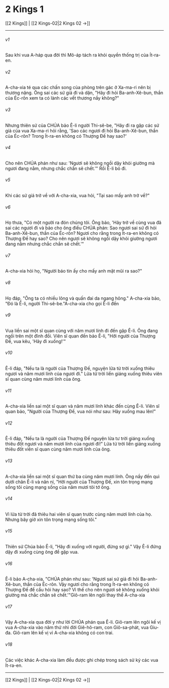 # 2 Kings 1

[[2 Kings]] | [[2 Kings-02|2 Kings 02 →]]
***



###### v1 
Sau khi vua A-háp qua đời thì Mô-áp tách ra khỏi quyền thống trị của Ít-ra-en. 

###### v2 
A-cha-xia té qua các chấn song của phòng trên gác ở Xa-ma-ri nên bị thương nặng. Ông sai các sứ giả đi và dặn, "Hãy đi hỏi Ba-anh-Xê-bun, thần của Éc-rôn xem ta có lành các vết thương nầy không?" 

###### v3 
Nhưng thiên sứ của CHÚA bảo Ê-li người Thi-sê-be, "Hãy đi ra gặp các sứ giả của vua Xa-ma-ri hỏi rằng, 'Sao các ngươi đi hỏi Ba-anh-Xê-bun, thần của Éc-rôn? Trong Ít-ra-en không có Thượng Đế hay sao?' 

###### v4 
Cho nên CHÚA phán như sau: 'Ngươi sẽ không ngồi dậy khỏi giường mà ngươi đang nằm, nhưng chắc chắn sẽ chết.'" Rồi Ê-li bỏ đi. 

###### v5 
Khi các sứ giả trở về với A-cha-xia, vua hỏi, "Tại sao mấy anh trở về?" 

###### v6 
Họ thưa, "Có một người ra đón chúng tôi. Ông bảo, 'Hãy trở về cùng vua đã sai các ngươi đi và bảo cho ông điều CHÚA phán: Sao ngươi sai sứ đi hỏi Ba-anh-Xê-bun, thần của Éc-rôn? Ngươi cho rằng trong Ít-ra-en không có Thượng Đế hay sao? Cho nên ngươi sẽ không ngồi dậy khỏi giường ngươi đang nằm nhưng chắc chắn sẽ chết.'" 

###### v7 
A-cha-xia hỏi họ, "Người báo tin ấy cho mấy anh mặt mũi ra sao?" 

###### v8 
Họ đáp, "Ông ta có nhiều lông và quấn đai da ngang hông." A-cha-xia bảo, "Đó là Ê-li, người Thi-sê-be."A-cha-xia cho gọi Ê-li đến 

###### v9 
Vua liền sai một sĩ quan cùng với năm mươi lính đi đến gặp Ê-li. Ông đang ngồi trên một đỉnh đồi. Viên sĩ quan đến bảo Ê-li, "Hỡi người của Thượng Đế, vua kêu, 'Hãy đi xuống!'" 

###### v10 
Ê-li đáp, "Nếu ta là người của Thượng Đế, nguyện lửa từ trời xuống thiêu ngươi và năm mươi lính của ngươi đi." Lửa từ trời liền giáng xuống thiêu viên sĩ quan cùng năm mươi lính của ông. 

###### v11 
A-cha-xia liền sai một sĩ quan và năm mươi lính khác đến cùng Ê-li. Viên sĩ quan bảo, "Người của Thượng Đế, vua nói như sau: Hãy xuống mau lên!" 

###### v12 
Ê-li đáp, "Nếu ta là người của Thượng Đế nguyện lửa tư trời giáng xuống thiêu đốt ngươi và năm mươi lính của ngươi đi!" Lửa từ trời liền giáng xuống thiêu đốt viên sĩ quan cùng năm mươi lính của ông. 

###### v13 
A-cha-xia liền sai một sĩ quan thứ ba cùng năm mươi lính. Ông nầy đến quì dưới chân Ê-li và năn nỉ, "Hỡi người của Thượng Đế, xin tôn trọng mạng sống tôi cùng mạng sống của năm mươi tôi tớ ông. 

###### v14 
Vì lửa từ trời đã thiêu hai viên sĩ quan trước cùng năm mươi lính của họ. Nhưng bây giờ xin tôn trọng mạng sống tôi." 

###### v15 
Thiên sứ Chúa bảo Ê-li, "Hãy đi xuống với người, đừng sợ gì." Vậy Ê-li đứng dậy đi xuống cùng ông để gặp vua. 

###### v16 
Ê-li bảo A-cha-xia, "CHÚA phán như sau: 'Ngươi sai sứ giả đi hỏi Ba-anh-Xê-bun, thần của Éc-rôn. Vậy ngươi cho rằng trong Ít-ra-en không có Thượng Đế để cầu hỏi hay sao? Vì thế cho nên ngươi sẽ không xuống khỏi giường mà chắc chắn sẽ chết.'"Giô-ram lên ngôi thay thế A-cha-xia 

###### v17 
Vậy A-cha-xia qua đời y như lời CHÚA phán qua Ê-li. Giô-ram lên ngôi kế vị vua A-cha-xia vào năm thứ nhì đời Giê-hô-ram, con Giô-sa-phát, vua Giu-đa. Giô-ram lên kế vị vì A-cha-xia không có con trai. 

###### v18 
Các việc khác A-cha-xia làm đều được ghi chép trong sách sử ký các vua Ít-ra-en.

***
[[2 Kings]] | [[2 Kings-02|2 Kings 02 →]]
